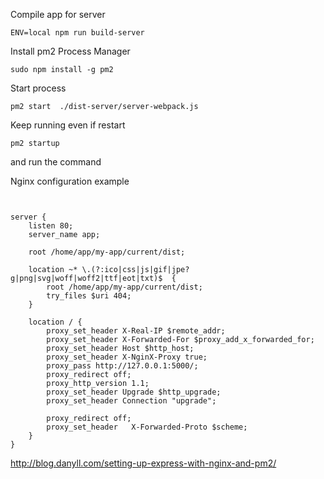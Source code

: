Compile app for server 
```
ENV=local npm run build-server
```


Install pm2 Process Manager
```
sudo npm install -g pm2
```

Start process
```
pm2 start  ./dist-server/server-webpack.js
```

Keep running even if restart
```
pm2 startup
```
and run the command


Nginx configuration example
```


server {
    listen 80;
    server_name app;

    root /home/app/my-app/current/dist;

    location ~* \.(?:ico|css|js|gif|jpe?g|png|svg|woff|woff2|ttf|eot|txt)$  {
        root /home/app/my-app/current/dist;
        try_files $uri 404;
    }

    location / {
        proxy_set_header X-Real-IP $remote_addr;
        proxy_set_header X-Forwarded-For $proxy_add_x_forwarded_for;
        proxy_set_header Host $http_host;
        proxy_set_header X-NginX-Proxy true;
        proxy_pass http://127.0.0.1:5000/;
        proxy_redirect off;
        proxy_http_version 1.1;
        proxy_set_header Upgrade $http_upgrade;
        proxy_set_header Connection "upgrade";
    
        proxy_redirect off;
        proxy_set_header   X-Forwarded-Proto $scheme;
    }
}

```


http://blog.danyll.com/setting-up-express-with-nginx-and-pm2/